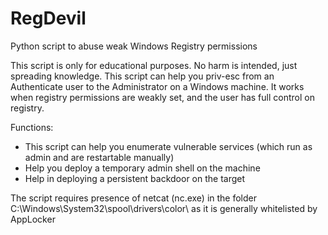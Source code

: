 # RegDevil
Python script to abuse weak Windows Registry permissions

This script is only for educational purposes. No harm is intended, just spreading knowledge.
This script can help you priv-esc from an Authenticate user to the Administrator on a Windows machine. It works when registry permissions are weakly set, and the user has full control on registry.

Functions:
* This script can help you enumerate vulnerable services (which run as admin and are restartable manually)
* Help you deploy a temporary admin shell on the machine
* Help in deploying a persistent backdoor on the target

The script requires presence of netcat (nc.exe) in the folder C:\Windows\System32\spool\drivers\color\ as it is generally whitelisted by AppLocker
